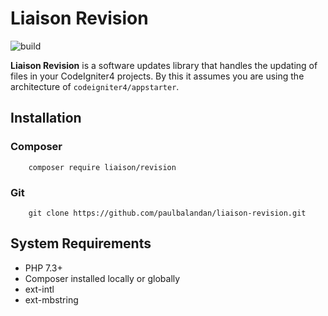 # Liaison Revision

![build](https://github.com/paulbalandan/liaison-revision/workflows/build/badge.svg?branch=develop)

**Liaison Revision** is a software updates library that handles the updating of files in
your CodeIgniter4 projects. By this it assumes you are using the architecture of
`codeigniter4/appstarter`.

## Installation

### Composer
```
	composer require liaison/revision
```

### Git
```
	git clone https://github.com/paulbalandan/liaison-revision.git
```

## System Requirements

- PHP 7.3+
- Composer installed locally or globally
- ext-intl
- ext-mbstring
